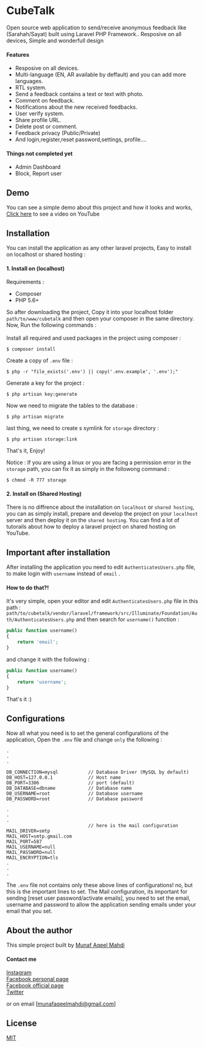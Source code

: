 # CubeTalk
Open source web application to send/receive anonymous feedback like (Sarahah/Sayat) built using Laravel PHP Framework.. Resposive on all devices, Simple and wonderfull design

#### Features
* Resposive on all devices.
* Multi-language (EN, AR available by deffault) and you can add more languages.
* RTL system.
* Send a feedback contains a text or text with photo.
* Comment on feedback.
* Notifications about the new received feedbacks.
* User verify system.
* Share profile URL.
* Delete post or comment.
* Feedback privacy (Public/Private)
* And login,register,reset password,settings, profile.... 

#### Things not completed yet
* Admin Dashboard
* Block, Report user

## Demo
You can see a simple demo about this project and how it looks and works, <a href="#soon">Click here</a> to see a video on YouTube

## Installation
You can install the application as any other laravel projects, Easy to install on localhost or shared hosting :

#### 1. Install on (localhost)
Requirements :
* Composer
* PHP 5.6+

So after downloading the project, Copy it into your localhost folder `path/to/www/cubetalk` and then open your composer in the same directory.
Now, Run the following commands :
<br><br>
Install all required and used packages in the project using composer :
```
$ composer install
```
Create a copy of `.env` file :
```
$ php -r "file_exists('.env') || copy('.env.example', '.env');"
```
Generate a key for the project :
```
$ php artisan key:generate
```
Now we need to migrate the tables to the database :
```
$ php artisan migrate
```
last thing, we need to create s symlink for `storage` directory :
```
$ php artisan storage:link
```
That's it, Enjoy!

Notice : If you are using a linux or you are facing a permission error in the `storage` path, you can fix it as simply in the followong command :
```
$ chmod -R 777 storage
```

#### 2. Install on (Shared Hosting)
There is no diffrence about the installation on `localhost` or `shared hosting`, you can as simply install, prepare and develop the project on your `localhost` server and then deploy it on the `shared hosting`.
You can find a lot of tutorails about how to deploy a laravel project on shared hosting on YouTube.

## Important after installation
After installing the application you need to edit `AuthenticatesUsers.php` file, to make login with `username` instead of `email` .
#### How to do that?!
It's very simple, open your editor and edit `AuthenticatesUsers.php` file in this path :
`path/to/cubetalk/vendor/laravel/framework/src/Illuminate/Foundation/Auth/AuthenticatesUsers.php`
and then search for `username()` function :
``` php
public function username()
{
    return 'email';
}
```
and change it with the following :
``` php
public function username()
{
    return 'username';
}
```
That's it :)

## Configurations
Now all what you need is to set the general configurations of the application, Open the `.env` file and change `only` the following :
```
.
.
.

DB_CONNECTION=mysql           // Database Driver (MySQL by default)
DB_HOST=127.0.0.1             // Host name
DB_PORT=3306                  // port (default)
DB_DATABASE=dbname            // Database name
DB_USERNAME=root              // Database username
DB_PASSWORD=root              // Database password

.
.
.
                              // here is the mail configuration
MAIL_DRIVER=smtp
MAIL_HOST=smtp.gmail.com
MAIL_PORT=587
MAIL_USERNAME=null
MAIL_PASSWORD=null
MAIL_ENCRYPTION=tls
.
.
.

```
The `.env` file not contains only these above lines of configurations! no, but this is the important lines to set.
The Mail configuration, its important for sending [reset user password/activate emails], you need to set the email, username and password to allow the application sending emails under your email that you set.

## About the author
This simple project built by [Munaf Aqeel Mahdi](https://github.com/munafaqeelmahdi)

#### Contact me
[Instagram](https://instagram.com/munafio) <br>
[Facebook personal page](https://facebook.com/munaf.aqeel.m) <br>
[Facebook official page](https://facebook.com/munafaqeelmahdi.official) <br>
[Twitter](https://twitter.com/munaf_aqeel_m) <br>

or on email [munafaqeelmahdi@gmail.com]

## License
[MIT](https://choosealicense.com/licenses/mit/)
